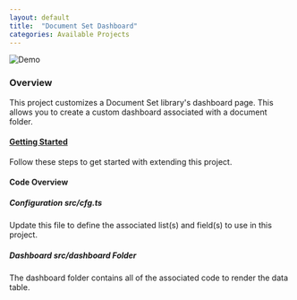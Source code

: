 ```yaml
---
layout: default
title:  "Document Set Dashboard"
categories: Available Projects
---
```

![Demo](https://dev.azure.com/gudatta/0b5a858a-1b86-4230-93a6-b7aea3f76bbb/_apis/git/repositories/1b3bc4b8-e3ea-49ee-aa21-c08f830e13dd/items?path=%2Fdemo.png)

### Overview

This project customizes a Document Set library's dashboard page. This allows you to create a custom dashboard associated with a document folder.

#### [Getting Started](/jump-start-projects/overview)

Follow these steps to get started with extending this project.

#### Code Overview

##### Configuration _src/cfg.ts_

Update this file to define the associated list(s) and field(s) to use in this project.

##### Dashboard _src/dashboard_ Folder

The dashboard folder contains all of the associated code to render the data table.
